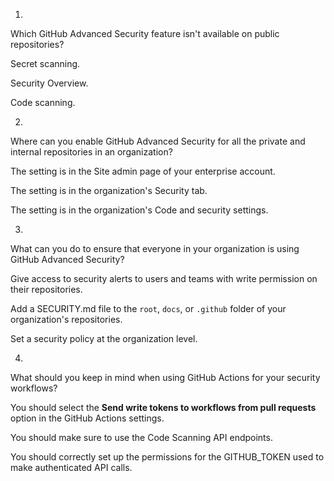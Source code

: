 1.

Which GitHub Advanced Security feature isn't available on public repositories?

Secret scanning.

Security Overview.

Code scanning.

2.

Where can you enable GitHub Advanced Security for all the private and internal repositories in an organization?

The setting is in the Site admin page of your enterprise account.

The setting is in the organization's Security tab.

The setting is in the organization's Code and security settings.

3.

What can you do to ensure that everyone in your organization is using GitHub Advanced Security?

Give access to security alerts to users and teams with write permission on their repositories.

Add a SECURITY.md file to the `root`, `docs`, or `.github` folder of your organization's repositories.

Set a security policy at the organization level.

4.

What should you keep in mind when using GitHub Actions for your security workflows?

You should select the **Send write tokens to workflows from pull requests** option in the GitHub Actions settings.

You should make sure to use the Code Scanning API endpoints.

You should correctly set up the permissions for the GITHUB\_TOKEN used to make authenticated API calls.